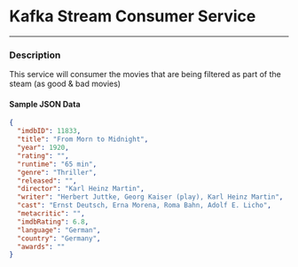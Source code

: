# Kafka Stream Consumer Service

---

### Description

This service will consumer the movies that are being filtered as part of the steam (as good & bad movies)

#### Sample JSON Data

```json
{
  "imdbID": 11833,
  "title": "From Morn to Midnight",
  "year": 1920,
  "rating": "",
  "runtime": "65 min",
  "genre": "Thriller",
  "released": "",
  "director": "Karl Heinz Martin",
  "writer": "Herbert Juttke, Georg Kaiser (play), Karl Heinz Martin",
  "cast": "Ernst Deutsch, Erna Morena, Roma Bahn, Adolf E. Licho",
  "metacritic": "",
  "imdbRating": 6.8,
  "language": "German",
  "country": "Germany",
  "awards": ""
}
```

